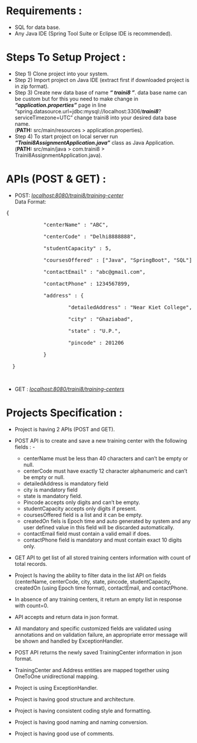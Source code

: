 # Requirements :
- SQL for data base.
- Any Java IDE (Spring Tool Suite or Eclipse IDE is recommended).


# Steps To Setup Project :
- Step 1) Clone project into your system.
- Step 2) Import project on Java IDE (extract first if downloaded project is in zip format).
- Step 3) Create new data base of name <strong><em>“ traini8 ”</em></strong>. data base name can be custom but for this you need to make change in <strong><em>“application.properties”</em></strong> page in line “spring.datasource.url=jdbc:mysql://localhost:3306/<strong><em>traini8</em></strong>?serviceTimezone=UTC” change traini8 into your desired data base name.<br>(<strong>PATH:</strong> src/main/resources > application.properties).
- Step 4) To start project on local server run <strong><em>“Traini8AssignmentApplication.java”</em></strong> class as Java Application.                                                  
          (<strong>PATH:</strong> src/main/java > com.traini8 > Traini8AssignmentApplication.java).


# APIs (POST & GET) :
- POST: <em><localhost:8080/traini8/training-center></em> <br>
  Data Format:<br>
 <pre>{<br>
            "centerName" : "ABC",<br>
            "centerCode" : "Delhi8888888",<br>
            "studentCapacity" : 5,<br>
            "coursesOffered" : ["Java", "SpringBoot", "SQL"],<br>
            "contactEmail" : "abc@gmail.com",<br>
            "contactPhone" : 1234567899,<br>
            "address" : {<br>
                    "detailedAddress" : "Near Kiet College",<br>
                    "city" : "Ghaziabad",<br>
                    "state" : "U.P.",<br>
                    "pincode" : 201206<br>
            }<br>
  }</pre><br>          

- GET : <em><localhost:8080/traini8/training-centers></em><br>

  
# Projects Specification :
- Project is having 2 APIs (POST and GET).
- POST API is to create and save a new training center with the following fields : -
   - centerName must be less than 40 characters and can’t be empty or null.
   - centerCode must have exactly 12 character alphanumeric and can’t be empty or null.
   - detailedAddress is mandatory field
   - city is mandatory field
   - state is mandatory field.
   - Pincode accepts only digits and can’t be empty. 
   - studentCapacity accepts only digits if present.
   - coursesOffered field is a list and it can be empty.
   - createdOn fiels is Epoch time and auto generated by system and any user defined value in this field will be discarded automatically.
   - contactEmail field must contain a valid email if does.
   - contactPhone field is mandatory and must contain exact 10 digits only.

- GET API to get list of all stored training centers information with count of total records.
- Project Is having the ability to filter data in the list API on fields (centerName, centerCode, city, state, pincode, studentCapacity, createdOn (using Epoch time format), contactEmail, and contactPhone.
- In absence of any training centers, it return an empty list in response with count=0.
- API accepts and return data in json format. 
- All mandatory and specific customized fields are validated using annotations and on validation failure, an appropriate error message will be shown and handled 
   by ExceptionHandler.
- POST API returns the newly saved TrainingCenter information in json format.
- TrainingCenter and Address entities are mapped together using OneToOne unidirectional mapping.
- Project is using ExceptionHandler.
- Project is having good structure and architecture.
- Project is having consistent coding style and formatting.
- Project is having good naming and naming conversion.
- Project is having good use of comments.


